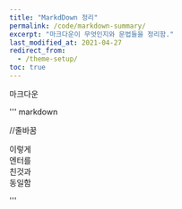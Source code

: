 ```yaml
---
title: "MarkdDown 정리"
permalink: /code/markdown-summary/
excerpt: "마크다운이 무엇인지와 문법들을 정리함."
last_modified_at: 2021-04-27
redirect_from:
  - /theme-setup/
toc: true
---
```


마크다운 

''' markdown

//줄바꿈

이렇게<br>
엔터를<br>
친것과<br>
동일함<br>

'''

